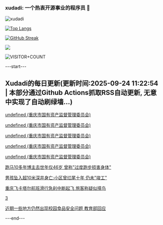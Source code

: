 ### xudadi: 一个热衷开源事业的程序员 👋

![xudadi](https://github-readme-stats-git-masterorgs-github-readme-stats-team.vercel.app/api?username=xudadi)

[![Top Langs](https://github-readme-stats.vercel.app/api/top-langs/?username=xudadi)](https://github.com/anuraghazra/github-readme-stats)

[![GitHub Streak](https://streak-stats.demolab.com?user=xudadi&locale=zh_Hans)](https://git.io/streak-stats)

![](https://raw.githubusercontent.com/xudadi/xudadi/main/assets/github-contribution-grid-snake.svg)

![VISITOR+COUNT](https://komarev.com/ghpvc/?username=xudadi&label=VISITOR+COUNT)


---start---

## Xudadi的每日更新(更新时间:2025-09-24 11:22:54 | 本部分通过Github Actions抓取RSS自动更新, 无意中实现了自动刷绿墙...)

[undefined (重庆市国有资产监督管理委员会)](https://dadilab.github.io/feeds/all.xml)

[undefined (重庆市国有资产监督管理委员会)](https://dadilab.github.io/feeds/all.xml)

[undefined (重庆市国有资产监督管理委员会)](https://dadilab.github.io/feeds/all.xml)

[undefined (重庆市国有资产监督管理委员会)](https://dadilab.github.io/feeds/all.xml)

[undefined (重庆市国有资产监督管理委员会)](https://dadilab.github.io/feeds/all.xml)

[跑马10多年博主去世年仅46岁 曾称"过度跑步损害身体"](https://m.163.com/news/article/KA57TFF2053469LG.html)

[男孩坠入超10米深井身亡:小区曾烂尾十年 仍未"竣工"](https://m.163.com/news/article/KA543FC70512B07B.html)

[重庆飞卡塔尔航班滑行急刹中断起飞 旅客称疑似撞鸟](https://m.163.com/news/article/KA50K0JG053469LG.html)

[3](https://m.163.com/touch/news/sub/domestic)

[近期一些地方仍然出现校园食品安全问题 教育部回应](https://m.163.com/news/article/KA517C01053469LG.html)

---end---
